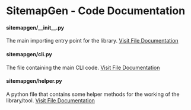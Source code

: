 # SitemapGen - Code Documentation


#### sitemapgen/\_\_init__.py
The main importing entry point for the library. [Visit File Documentation](sitemapgen/init.md)
#### sitemapgen/cli.py
The file containing the main CLI code. [Visit File Documentation](sitemapgen/cli.md)
#### sitemapgen/helper.py
A python file that contains some helper methods for the working of the library/tool. [Visit File Documentation](sitemapgen/helper.md)
